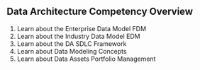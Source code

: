## Data Architecture Competency Overview
1. Learn about the Enterprise Data Model FDM
2. Learn about the Industry Data Model EDM
3. Learn about the DA SDLC Framework
4. Learn about Data Modeling Concepts
5. Learn about Data Assets Portfolio Management
